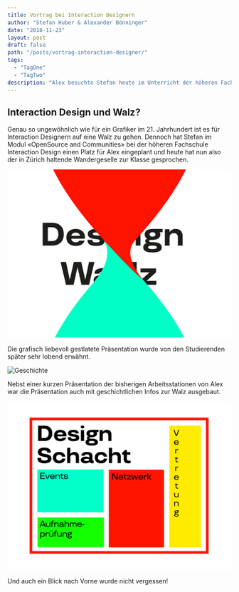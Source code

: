 ```yaml
---
title: Vortrag bei Interaction Designern
author: "Stefan Huber & Alexander Bönninger"
date: "2018-11-23"
layout: post
draft: false
path: "/posts/vortrag-interaction-designer/"
tags:
  - "TagOne"
  - "TagTwo"
description: "Alex besuchte Stefan heute im Unterricht der höheren Fachschule Interaction Design an der Schule für Gestaltung Zürich und hielt einen Vortrag."
---
```



## Interaction Design und Walz?
Genau so ungewöhnlich wie für ein Grafiker im 21. Jahrhundert ist es für Interaction Designern auf eine Walz zu gehen. Dennoch hat Stefan im Modul «OpenSource and Communities» bei der höheren Fachschule Interaction Design einen Platz für Alex eingeplant und heute hat nun also der in Zürich haltende Wandergeselle zur Klasse gesprochen.

![Titelseite](./img/Seite_1.jpg)

Die grafisch liebevoll gestlatete Präsentation wurde von den Studierenden später sehr lobend erwähnt.


![Geschichte](./img/Seite_2.jpg)

Nebst einer kurzen Präsentation der bisherigen Arbeitsstationen von Alex war die Präsentation auch mit geschichtlichen Infos zur Walz ausgebaut.

![Zukunft](./img/Seite_3.jpg)

Und auch ein Blick nach Vorne wurde nicht vergessen!
